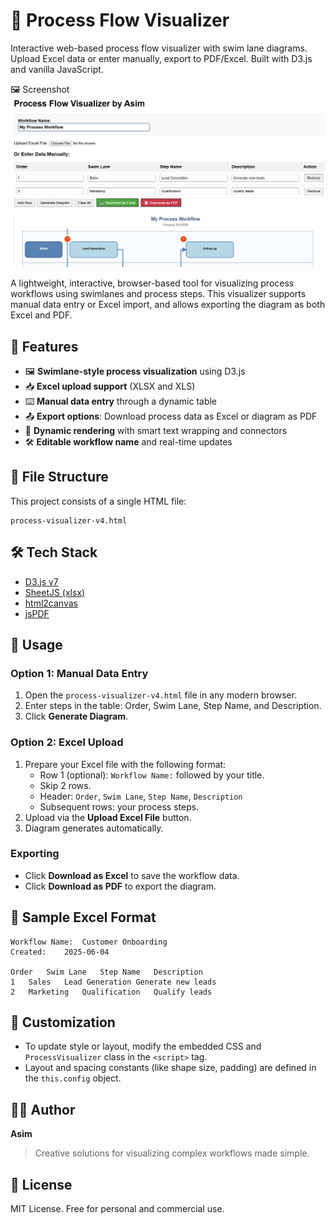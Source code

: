 # 🧩 Process Flow Visualizer

Interactive web-based process flow visualizer with swim lane diagrams. Upload Excel data or enter manually, export to PDF/Excel. Built with D3.js and vanilla JavaScript.

🖼️ Screenshot
![Process Visualizer Screenshot](screenshot.png)

A lightweight, interactive, browser-based tool for visualizing process workflows using swimlanes and process steps. This visualizer supports manual data entry or Excel import, and allows exporting the diagram as both Excel and PDF.

## 🚀 Features

- 🖼️ **Swimlane-style process visualization** using D3.js
- 📥 **Excel upload support** (XLSX and XLS)
- ⌨️ **Manual data entry** through a dynamic table
- 📤 **Export options**: Download process data as Excel or diagram as PDF
- 🎨 **Dynamic rendering** with smart text wrapping and connectors
- 🛠️ **Editable workflow name** and real-time updates

## 📁 File Structure

This project consists of a single HTML file:

```
process-visualizer-v4.html
```

## 🛠️ Tech Stack

- [D3.js v7](https://d3js.org/)
- [SheetJS (xlsx)](https://github.com/SheetJS/sheetjs)
- [html2canvas](https://html2canvas.hertzen.com/)
- [jsPDF](https://github.com/parallax/jsPDF)

## 🧪 Usage

### Option 1: Manual Data Entry

1. Open the `process-visualizer-v4.html` file in any modern browser.
2. Enter steps in the table: Order, Swim Lane, Step Name, and Description.
3. Click **Generate Diagram**.

### Option 2: Excel Upload

1. Prepare your Excel file with the following format:
    - Row 1 (optional): `Workflow Name:` followed by your title.
    - Skip 2 rows.
    - Header: `Order`, `Swim Lane`, `Step Name`, `Description`
    - Subsequent rows: your process steps.
2. Upload via the **Upload Excel File** button.
3. Diagram generates automatically.

### Exporting

- Click **Download as Excel** to save the workflow data.
- Click **Download as PDF** to export the diagram.

## 📄 Sample Excel Format

```text
Workflow Name:	Customer Onboarding
Created:	2025-06-04

Order	Swim Lane	Step Name	Description
1	Sales	Lead Generation	Generate new leads
2	Marketing	Qualification	Qualify leads
```

## 📌 Customization

- To update style or layout, modify the embedded CSS and `ProcessVisualizer` class in the `<script>` tag.
- Layout and spacing constants (like shape size, padding) are defined in the `this.config` object.

## 🧑‍💻 Author

**Asim**

> Creative solutions for visualizing complex workflows made simple.

## 📄 License

MIT License. Free for personal and commercial use.
